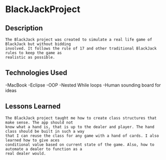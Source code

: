 # BlackJackProject

## Description

	The BlackJack project was created to simulate a real life game of BlackJack but without bidding 
	involved. It follows the rule of 17 and other traditional BlackJack rules to keep the game as 
	realistic as possible.

## Technologies Used

-MacBook
-Eclipse
-OOP
-Nested While loops
-Human sounding board for ideas


## Lessons Learned 

	The BlackJack project taught me how to create class structures that make sense. The app should not 
	know what a hand is, that is up to the dealer and player. The hand class should be built in such a way 
	that I can reuse the class for any game with a hand of cards. I also learned how to give aces 
	conditional value based on current state of the game. Also, how to automate a dealer to function as a 
	real dealer would.
	